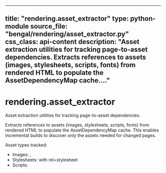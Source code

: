 
---
title: "rendering.asset_extractor"
type: python-module
source_file: "bengal/rendering/asset_extractor.py"
css_class: api-content
description: "Asset extraction utilities for tracking page-to-asset dependencies.  Extracts references to assets (images, stylesheets, scripts, fonts) from rendered HTML to populate the AssetDependencyMap cache...."
---

# rendering.asset_extractor

Asset extraction utilities for tracking page-to-asset dependencies.

Extracts references to assets (images, stylesheets, scripts, fonts) from
rendered HTML to populate the AssetDependencyMap cache. This enables
incremental builds to discover only the assets needed for changed pages.

Asset types tracked:
- Images: <img src>, <picture> <source srcset>
- Stylesheets: <link href> with rel=stylesheet
- Scripts: <script src>
- Fonts: <link href> with rel=preload type=font
- Data URLs, IFrames, and other embedded resources

---

## Classes

### `AssetExtractorParser`

**Inherits from:** `HTMLParser`
HTML parser for extracting asset references from rendered content.




:::{rubric} Methods
:class: rubric-methods
:::
#### `__init__`
```python
def __init__(self)
```

Initialize the asset extractor parser.



:::{rubric} Parameters
:class: rubric-parameters
:::

::::{dropdown} 1 parameters (click to expand)
:open: false

:::{list-table}
:header-rows: 1
:widths: 20 20 20 40

* - Name
  - Type
  - Default
  - Description
* - `self`
  - -
  - -
  - -
:::

::::




---
#### `handle_starttag`
```python
def handle_starttag(self, tag: str, attrs: list[tuple[str, str | None]]) -> None
```

Extract asset references from opening tags.

Handles:
- <img src>, <img srcset>
- <script src>
- <link href>
- <source srcset>
- <iframe src>
- <picture> with sources



:::{rubric} Parameters
:class: rubric-parameters
:::

::::{dropdown} 3 parameters (click to expand)
:open: false

:::{list-table}
:header-rows: 1
:widths: 20 20 20 40

* - Name
  - Type
  - Default
  - Description
* - `self`
  - -
  - -
  - -
* - `tag`
  - `str`
  - -
  - -
* - `attrs`
  - `list[tuple[str, str | None]]`
  - -
  - -
:::

::::

:::{rubric} Returns
:class: rubric-returns
:::

`None`




---
#### `handle_endtag`
```python
def handle_endtag(self, tag: str) -> None
```

Handle closing tags.



:::{rubric} Parameters
:class: rubric-parameters
:::

::::{dropdown} 2 parameters (click to expand)
:open: false

:::{list-table}
:header-rows: 1
:widths: 20 20 20 40

* - Name
  - Type
  - Default
  - Description
* - `self`
  - -
  - -
  - -
* - `tag`
  - `str`
  - -
  - -
:::

::::

:::{rubric} Returns
:class: rubric-returns
:::

`None`




---
#### `handle_data`
```python
def handle_data(self, data: str) -> None
```

Extract @import URLs from style tag content.

Handles:
- @import url('...')
- @import url("...")
- @import url(...) - without quotes



:::{rubric} Parameters
:class: rubric-parameters
:::

::::{dropdown} 2 parameters (click to expand)
:open: false

:::{list-table}
:header-rows: 1
:widths: 20 20 20 40

* - Name
  - Type
  - Default
  - Description
* - `self`
  - -
  - -
  - -
* - `data`
  - `str`
  - -
  - -
:::

::::

:::{rubric} Returns
:class: rubric-returns
:::

`None`




---
#### `feed`
```python
def feed(self, data: str) -> AssetExtractorParser
```

Parse HTML and return self for chaining.



:::{rubric} Parameters
:class: rubric-parameters
:::

::::{dropdown} 2 parameters (click to expand)
:open: false

:::{list-table}
:header-rows: 1
:widths: 20 20 20 40

* - Name
  - Type
  - Default
  - Description
* - `self`
  - -
  - -
  - -
* - `data`
  - `str`
  - -
  - -
:::

::::

:::{rubric} Returns
:class: rubric-returns
:::

`AssetExtractorParser` - self to allow parser(html).get_assets() pattern




---
#### `get_assets`
```python
def get_assets(self) -> set[str]
```

Get all extracted asset URLs.

Filters out empty strings and returns normalized set.



:::{rubric} Parameters
:class: rubric-parameters
:::

::::{dropdown} 1 parameters (click to expand)
:open: false

:::{list-table}
:header-rows: 1
:widths: 20 20 20 40

* - Name
  - Type
  - Default
  - Description
* - `self`
  - -
  - -
  - -
:::

::::

:::{rubric} Returns
:class: rubric-returns
:::

`set[str]` - Set of asset URLs/paths




---


## Functions

### `extract_assets_from_html`
```python
def extract_assets_from_html(html_content: str) -> set[str]
```

Extract all asset references from rendered HTML.



:::{rubric} Parameters
:class: rubric-parameters
:::

::::{dropdown} 1 parameters (click to expand)
:open: false

:::{list-table}
:header-rows: 1
:widths: 20 20 20 40

* - Name
  - Type
  - Default
  - Description
* - `html_content`
  - `str`
  - -
  - Rendered HTML content
:::

::::
:::{rubric} Returns
:class: rubric-returns
:::
`set[str]` - Set of asset URLs/paths referenced in the HTML




:::{rubric} Examples
:class: rubric-examples
:::
```python
>>> html = '<img src="/images/logo.png" /><script src="/js/app.js"></script>'
    >>> assets = extract_assets_from_html(html)
    >>> assert "/images/logo.png" in assets
    >>> assert "/js/app.js" in assets
```


---
